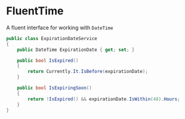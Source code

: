 # FluentTime
A fluent interface for working with `DateTime`

```csharp
public class ExpirationDateService
{
    public DateTime ExpirationDate { get; set; }

    public bool IsExpired()
    {
        return Currently.It.IsBefore(expirationDate);
    }

    public bool IsExpiringSoon()
    {
        return !IsExpired() && expirationDate.IsWithin(48).Hours;
    }
}
```
